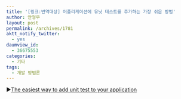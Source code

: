 ```yaml
---
title: '[링크:번역대상] 어플리케이션에 유닛 테스트를 추가하는 가장 쉬운 방법'
author: 안형우
layout: post
permalink: /archives/1781
aktt_notify_twitter:
  - yes
daumview_id:
  - 36675553
categories:
  - 기타
tags:
  - 개발 방법론
---
```

▶[The easiest way to add unit test to your application][1]

 [1]: http://blog.tabini.ca/2011/09/the-easiest-way-to-add-unit-test-to-your-application/?utm_source=rss&utm_medium=rss&utm_campaign=the-easiest-way-to-add-unit-test-to-your-application